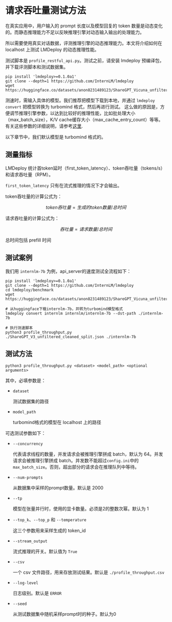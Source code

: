 # 请求吞吐量测试方法

在真实应用中，用户输入的 prompt 长度以及模型回复的 token 数量是动态变化的。而静态推理能力不足以反映推理引擎对动态输入输出的处理能力。

所以需要使用真实对话数据，评测推理引擎的动态推理能力。本文将介绍如何在 localhost 上测试 LMDeploy 的动态推理性能。

测试脚本是 `profile_restful_api.py`。测试之前，请安装 lmdeploy 预编译包，并下载评测脚本和测试数据集。

```shell
pip install 'lmdeploy>=0.1.0a1'
git clone --depth=1 https://github.com/InternLM/lmdeploy
wget https://huggingface.co/datasets/anon8231489123/ShareGPT_Vicuna_unfiltered/resolve/main/ShareGPT_V3_unfiltered_cleaned_split.json
```

测速时，需输入具体的模型。我们推荐把模型下载到本地，并通过 `lmdeploy convert` 把模型转换为 turbomind 格式，然后再进行测试。
这么做的原因是，方便调节推理引擎参数，以达到比较好的推理性能，比如批处理大小（max_batch_size），K/V cache缓存大小（max_cache_entry_count）等等。有关这些参数的详细说明，请参考[这里](../inference/turbomind_config.md).

以下章节中，我们默认模型是 turbomind 格式的。

## 测量指标

LMDeploy 统计首token延时（first_token_latency）、token吞吐量（tokens/s）和请求吞吐量（RPM）。

`first_token_latency` 只有在流式推理的情况下才会输出。

token吞吐量的计算公式为：

$$
token吞吐量 = 生成的token数量 / 总时间
$$

请求吞吐量的计算公式为：

$$
吞吐量 = 请求数量 / 总时间
$$

总时间包括 prefill 时间

## 测试案例

我们用 `internlm-7b` 为例，api_server的速度测试全流程如下：

```shell
pip install 'lmdeploy>=0.1.0a1'
git clone --depth=1 https://github.com/InternLM/lmdeploy
cd lmdeploy/benchmark
wget https://huggingface.co/datasets/anon8231489123/ShareGPT_Vicuna_unfiltered/resolve/main/ShareGPT_V3_unfiltered_cleaned_split.json

# 从huggingface下载internlm-7b，并转为turbomind模型格式
lmdeploy convert internlm internlm/internlm-7b --dst-path ./internlm-7b

# 执行测速脚本
python3 profile_throughput.py ./ShareGPT_V3_unfiltered_cleaned_split.json ./internlm-7b
```

## 测试方法

```shell
python3 profile_throughput.py <dataset> <model_path> <optional arguments>
```

其中，必填参数是：

- `dataset`

  测试数据集的路径

- `model_path`

  turbomind格式的模型在 localhost 上的路径

可选测试参数如下：

- `--concurrency`

  代表请求线程的数量，并发请求会被推理引擎拼成 batch，默认为 64。并发请求会被推理引擎拼成 batch。并发数不能超过`config.ini`中的`max_batch_size`。否则，超出部分的请求会在推理队列中等待。

- `--num-prompts`

  从数据集中采样的prompt数量。默认是 2000

- `--tp`

  模型在张量并行时，使用的显卡数量。必须是2的整数次幂。默认为 1

- `--top_k`、`--top_p` 和 `--temperature`

  这三个参数用来采样生成的 token_id

- `--stream_output`

  流式推理的开关。默认值为 `True`

- `--csv`

  一个 csv 文件路径，用来存放测试结果。默认是 `./profile_throughput.csv`

- `--log-level`

  日志级别。默认是 `ERROR`

- `--seed`

  从测试数据集中随机采样prompt时的种子。默认为0
